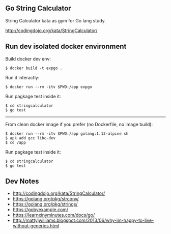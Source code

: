 ## Go String Calculator

String Calculator kata as gym for Go lang study.

http://codingdojo.org/kata/StringCalculator/

## Run dev isolated docker environment

Build docker dev env:

```
$ docker build -t expgo .
```

Run it interactly:

```
$ docker run --rm -itv $PWD:/app expgo
```

Run pagkage test inside it:

```
$ cd stringcalculator
$ go test
```

________

From clean docker image if you prefer (no Dockerfile, no image build):

```
$ docker run --rm -itv $PWD:/app golang:1.13-alpine sh
$ apk add gcc libc-dev
$ cd /app
```

Run pagkage test inside it:

```
$ cd stringcalculator
$ go test
```

## Dev Notes

- http://codingdojo.org/kata/StringCalculator/
- https://golang.org/pkg/strconv/
- https://golang.org/pkg/strings/
- https://gobyexample.com/
- https://learnxinyminutes.com/docs/go/
- http://mattyjwilliams.blogspot.com/2013/06/why-im-happy-to-live-without-generics.html
